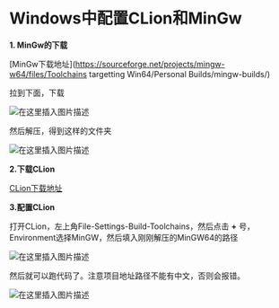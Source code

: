 # Windows中配置CLion和MinGw

**1. MinGw的下载**

[MinGw下载地址](https://sourceforge.net/projects/mingw-w64/files/Toolchains targetting Win64/Personal Builds/mingw-builds/)

拉到下面，下载

![在这里插入图片描述](https://img-blog.csdnimg.cn/20191030231623538.png)

然后解压，得到这样的文件夹

![在这里插入图片描述](https://img-blog.csdnimg.cn/20191030231631656.png?x-oss-process=image/watermark,type_ZmFuZ3poZW5naGVpdGk,shadow_10,text_aHR0cHM6Ly9ibG9nLmNzZG4ubmV0L3dlaXhpbl80MTUxOTQ2Mw==,size_16,color_FFFFFF,t_70)



**2.下载CLion**

[CLion下载地址](https://www.jetbrains.com/clion/download/#section=windows)



**3.配置CLion**

打开CLion，左上角File-Settings-Build-Toolchains，然后点击 **+** 号，Environment选择MinGW，然后填入刚刚解压的MinGW64的路径

![在这里插入图片描述](https://img-blog.csdnimg.cn/20191030231638964.png?x-oss-process=image/watermark,type_ZmFuZ3poZW5naGVpdGk,shadow_10,text_aHR0cHM6Ly9ibG9nLmNzZG4ubmV0L3dlaXhpbl80MTUxOTQ2Mw==,size_16,color_FFFFFF,t_70)



然后就可以跑代码了。注意项目地址路径不能有中文，否则会报错。

![在这里插入图片描述](https://img-blog.csdnimg.cn/20191030231646144.png?x-oss-process=image/watermark,type_ZmFuZ3poZW5naGVpdGk,shadow_10,text_aHR0cHM6Ly9ibG9nLmNzZG4ubmV0L3dlaXhpbl80MTUxOTQ2Mw==,size_16,color_FFFFFF,t_70)

